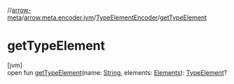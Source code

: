//[arrow-meta](../../../index.md)/[arrow.meta.encoder.jvm](../index.md)/[TypeElementEncoder](index.md)/[getTypeElement](get-type-element.md)

# getTypeElement

[jvm]\
open fun [getTypeElement](get-type-element.md)(name: [String](https://kotlinlang.org/api/latest/jvm/stdlib/kotlin/-string/index.html), elements: [Elements](https://docs.oracle.com/javase/8/docs/api/javax/lang/model/util/Elements.html)): [TypeElement](https://docs.oracle.com/javase/8/docs/api/javax/lang/model/element/TypeElement.html)?

